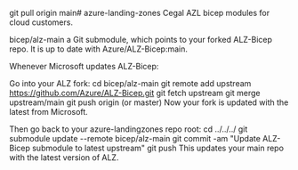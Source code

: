 git pull origin main# azure-landing-zones
Cegal AZL bicep modules for cloud customers.

 bicep/alz-main a Git submodule, which points to your forked ALZ-Bicep repo. It is up to date with Azure/ALZ-Bicep:main.

Whenever Microsoft updates ALZ-Bicep:

Go into your ALZ fork:
cd bicep/alz-main
git remote add upstream https://github.com/Azure/ALZ-Bicep.git
git fetch upstream
git merge upstream/main
git push origin  (or master)
Now your fork is updated with the latest from Microsoft.

Then go back to your azure-landingzones repo root:
cd ../../../
git submodule update --remote bicep/alz-main
git commit -am "Update ALZ-Bicep submodule to latest upstream"
git push
This updates your main repo with the latest version of ALZ.
 